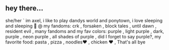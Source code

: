 ## hey there...
she/her 
` im axel, i like to play dandys world and ponytown, i love sleeping and sleeping 🤩
 @ my fandoms: crk , forsaken , block tales , until dawn , resident evil , many fandoms and my fav colors: purple , light purple , dark, purple , neon purple , all shades of purple , did I forget to say purple?, my favorite food: pasta , pizza , noodles❤️ , chicken ❤️ , That's all bye 
